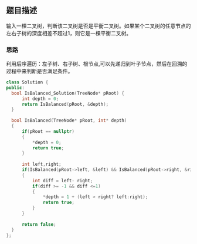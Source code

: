 
## 题目描述
输入一棵二叉树，判断该二叉树是否是平衡二叉树。如果某个二叉树的任意节点的左右子树的深度相差不超过1，则它是一棵平衡二叉树。

### 思路
  利用后序遍历：左子树、右子树、根节点,可以先递归到叶子节点，然后在回溯的过程中来判断是否满足条件。
  
  ```c++
  class Solution {
public:
    bool IsBalanced_Solution(TreeNode* pRoot) {
        int depth = 0;
        return IsBalanced(pRoot, &depth);
    }
    
    bool IsBalanced(TreeNode* pRoot, int* depth)
    {
        if(pRoot == nullptr)
        {
            *depth = 0;
            return true;
        }
        
        int left,right;
        if(IsBalanced(pRoot->left, &left) && IsBalanced(pRoot->right, &right))
        {
            int diff = left- right;
            if(diff >= -1 && diff <=1)
            {
                *depth = 1 + (left > right? left:right);
                return true;
            }
        }
        
        return false;
    }
};
```
